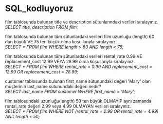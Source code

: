 # SQL_kodluyoruz
film tablosunda bulunan title ve description sütunlarındaki verileri sıralayınız.  
*SELECT title, description FROM film;*

film tablosunda bulunan tüm sütunlardaki verileri film uzunluğu (length) 60 dan büyük VE 75 ten küçük olma koşullarıyla sıralayınız.  
*SELECT * FROM film WHERE length > 60 AND length < 75;*

film tablosunda bulunan tüm sütunlardaki verileri rental_rate 0.99 VE replacement_cost 12.99 VEYA 28.99 olma koşullarıyla sıralayınız.  
*SELECT * FROM film WHERE rental_rate = 0.99 AND replacement_cost = 12.99 OR replacement_cost = 28.99;*

customer tablosunda bulunan first_name sütunundaki değeri 'Mary' olan müşterinin last_name sütunundaki değeri nedir?  
*SELECT last_name FROM customer WHERE first_name = 'Mary';*

film tablosundaki uzunluğu(length) 50 ten büyük OLMAYIP aynı zamanda rental_rate değeri 2.99 veya 4.99 OLMAYAN verileri sıralayınız.  
*SELECT * FROM film WHERE NOT (rental_rate = 2.99 OR rental_rate = 4.99) AND length < 50;*

